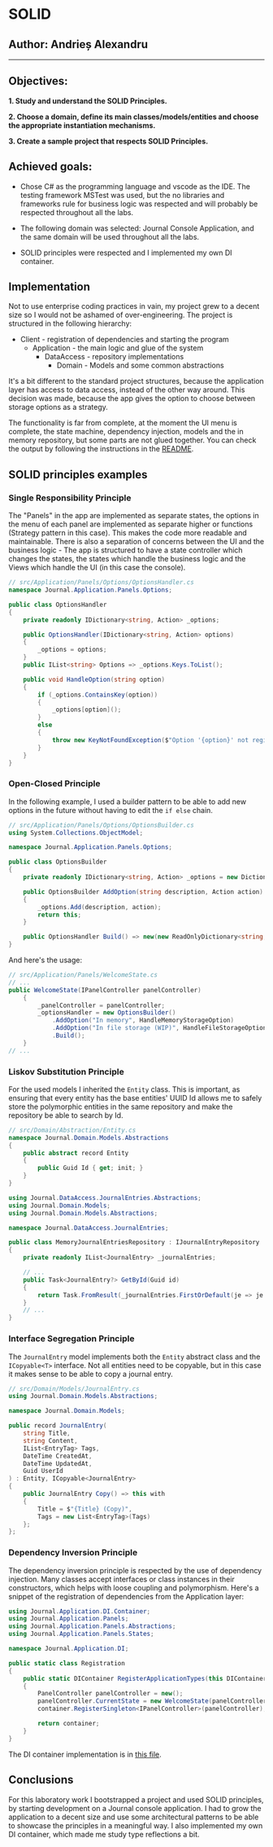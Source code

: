 # SOLID

## Author: Andrieș Alexandru

---

## Objectives:

**1. Study and understand the SOLID Principles.**

**2. Choose a domain, define its main classes/models/entities and choose the appropriate instantiation mechanisms.**

**3. Create a sample project that respects SOLID Principles.**

## Achieved goals:

- Chose C# as the programming language and vscode as the IDE. The testing framework MSTest was used, but the no libraries and frameworks rule for business logic was respected and will probably be respected throughout all the labs.

- The following domain was selected: Journal Console Application, and the same domain will be used throughout all the labs.

- SOLID principles were respected and I implemented my own DI container.

## Implementation

Not to use enterprise coding practices in vain, my project grew to a decent size so I would not be ashamed of over-engineering. The project is structured in the following hierarchy:

- Client - registration of dependencies and starting the program
  - Application - the main logic and glue of the system
    - DataAccess - repository implementations
      - Domain - Models and some common abstractions

It's a bit different to the standard project structures, because the application layer has access to data access, instead of the other way around. This decision was made, because the app gives the option to choose between storage options as a strategy.

The functionality is far from complete, at the moment the UI menu is complete, the state machine, dependency injection, models and the in memory repository, but some parts are not glued together. You can check the output by following the instructions in the [README](../README.md).

## SOLID principles examples

### Single Responsibility Principle

The "Panels" in the app are implemented as separate states, the options in the menu of each panel are implemented as separate higher or functions (Strategy pattern in this case). This makes the code more readable and maintainable. There is also a separation of concerns between the UI and the business logic - The app is structured to have a state controller which changes the states, the states which handle the business logic and the Views which handle the UI (in this case the console).

```csharp
// src/Application/Panels/Options/OptionsHandler.cs
namespace Journal.Application.Panels.Options;

public class OptionsHandler
{
    private readonly IDictionary<string, Action> _options;

    public OptionsHandler(IDictionary<string, Action> options)
    {
        _options = options;
    }
    public IList<string> Options => _options.Keys.ToList();

    public void HandleOption(string option)
    {
        if (_options.ContainsKey(option))
        {
            _options[option]();
        }
        else
        {
            throw new KeyNotFoundException($"Option '{option}' not registered");
        }
    }
}
```

### Open-Closed Principle

In the following example, I used a builder pattern to be able to add new options in the future without having to edit the `if else` chain.

```csharp
// src/Application/Panels/Options/OptionsBuilder.cs
using System.Collections.ObjectModel;

namespace Journal.Application.Panels.Options;

public class OptionsBuilder
{
    private readonly IDictionary<string, Action> _options = new Dictionary<string, Action>();

    public OptionsBuilder AddOption(string description, Action action)
    {
        _options.Add(description, action);
        return this;
    }

    public OptionsHandler Build() => new(new ReadOnlyDictionary<string, Action>(_options));
}
```

And here's the usage:

```csharp
// src/Application/Panels/WelcomeState.cs
// ...
public WelcomeState(IPanelController panelController)
    {
        _panelController = panelController;
        _optionsHandler = new OptionsBuilder()
            .AddOption("In memory", HandleMemoryStorageOption)
            .AddOption("In file storage (WIP)", HandleFileStorageOption)
            .Build();
    }
// ...
```

### Liskov Substitution Principle

For the used models I inherited the `Entity` class. This is important, as ensuring that every entity has the base entities' UUID Id allows me to safely store the polymorphic entities in the same repository and make the repository be able to search by Id.

```csharp
// src/Domain/Abstraction/Entity.cs
namespace Journal.Domain.Models.Abstractions
{
    public abstract record Entity
    {
        public Guid Id { get; init; }
    }
}
```

```csharp
using Journal.DataAccess.JournalEntries.Abstractions;
using Journal.Domain.Models;
using Journal.Domain.Models.Abstractions;

namespace Journal.DataAccess.JournalEntries;

public class MemoryJournalEntriesRepository : IJournalEntryRepository
{
    private readonly IList<JournalEntry> _journalEntries;

    // ...
    public Task<JournalEntry?> GetById(Guid id)
    {
        return Task.FromResult(_journalEntries.FirstOrDefault(je => je.Id == id));
    }
    // ...
}
```

### Interface Segregation Principle

The `JournalEntry` model implements both the `Entity` abstract class and the `ICopyable<T>` interface. Not all entities need to be copyable, but in this case it makes sense to be able to copy a journal entry.

```csharp
// src/Domain/Models/JournalEntry.cs
using Journal.Domain.Models.Abstractions;

namespace Journal.Domain.Models;

public record JournalEntry(
    string Title,
    string Content,
    IList<EntryTag> Tags,
    DateTime CreatedAt,
    DateTime UpdatedAt,
    Guid UserId
) : Entity, ICopyable<JournalEntry>
{
    public JournalEntry Copy() => this with
    {
        Title = $"{Title} (Copy)",
        Tags = new List<EntryTag>(Tags)
    };
};
```

### Dependency Inversion Principle

The dependency inversion principle is respected by the use of dependency injection. Many classes accept interfaces or class instances in their constructors, which helps with loose coupling and polymorphism. Here's a snippet of the registration of dependencies from the Application layer:

```csharp
using Journal.Application.DI.Container;
using Journal.Application.Panels;
using Journal.Application.Panels.Abstractions;
using Journal.Application.Panels.States;

namespace Journal.Application.DI;

public static class Registration
{
    public static DIContainer RegisterApplicationTypes(this DIContainer container)
    {
        PanelController panelController = new();
        panelController.CurrentState = new WelcomeState(panelController);
        container.RegisterSingleton<IPanelController>(panelController);

        return container;
    }
}
```

The DI container implementation is in [this file](../src/Application/DI/Container/DIContainer.cs).

## Conclusions

For this laboratory work I bootstrapped a project and used SOLID principles, by starting development on a Journal console application. I had to grow the application to a decent size and use some architectural patterns to be able to showcase the principles in a meaningful way. I also implemented my own DI container, which made me study type reflections a bit.
